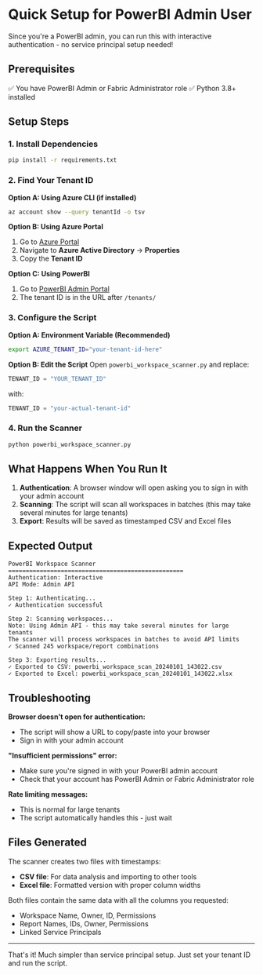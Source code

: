 # Quick Setup for PowerBI Admin User

Since you're a PowerBI admin, you can run this with interactive authentication - no service principal setup needed!

## Prerequisites

✅ You have PowerBI Admin or Fabric Administrator role
✅ Python 3.8+ installed

## Setup Steps

### 1. Install Dependencies

```bash
pip install -r requirements.txt
```

### 2. Find Your Tenant ID

**Option A: Using Azure CLI (if installed)**
```bash
az account show --query tenantId -o tsv
```

**Option B: Using Azure Portal**
1. Go to [Azure Portal](https://portal.azure.com)
2. Navigate to **Azure Active Directory** → **Properties**
3. Copy the **Tenant ID**

**Option C: Using PowerBI**
1. Go to [PowerBI Admin Portal](https://app.powerbi.com/admin-portal)
2. The tenant ID is in the URL after `/tenants/`

### 3. Configure the Script

**Option A: Environment Variable (Recommended)**
```bash
export AZURE_TENANT_ID="your-tenant-id-here"
```

**Option B: Edit the Script**
Open `powerbi_workspace_scanner.py` and replace:
```python
TENANT_ID = "YOUR_TENANT_ID"
```
with:
```python
TENANT_ID = "your-actual-tenant-id"
```

### 4. Run the Scanner

```bash
python powerbi_workspace_scanner.py
```

## What Happens When You Run It

1. **Authentication**: A browser window will open asking you to sign in with your admin account
2. **Scanning**: The script will scan all workspaces in batches (this may take several minutes for large tenants)
3. **Export**: Results will be saved as timestamped CSV and Excel files

## Expected Output

```
PowerBI Workspace Scanner
==================================================
Authentication: Interactive
API Mode: Admin API

Step 1: Authenticating...
✓ Authentication successful

Step 2: Scanning workspaces...
Note: Using Admin API - this may take several minutes for large tenants
The scanner will process workspaces in batches to avoid API limits
✓ Scanned 245 workspace/report combinations

Step 3: Exporting results...
✓ Exported to CSV: powerbi_workspace_scan_20240101_143022.csv
✓ Exported to Excel: powerbi_workspace_scan_20240101_143022.xlsx
```

## Troubleshooting

**Browser doesn't open for authentication:**
- The script will show a URL to copy/paste into your browser
- Sign in with your admin account

**"Insufficient permissions" error:**
- Make sure you're signed in with your PowerBI admin account
- Check that your account has PowerBI Admin or Fabric Administrator role

**Rate limiting messages:**
- This is normal for large tenants
- The script automatically handles this - just wait

## Files Generated

The scanner creates two files with timestamps:
- **CSV file**: For data analysis and importing to other tools
- **Excel file**: Formatted version with proper column widths

Both files contain the same data with all the columns you requested:
- Workspace Name, Owner, ID, Permissions
- Report Names, IDs, Owner, Permissions
- Linked Service Principals

---

That's it! Much simpler than service principal setup. Just set your tenant ID and run the script.